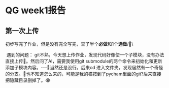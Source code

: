 # QG week1报告

## 第一次上传

​	初步写完了作业，但是没有完全写完，查了半个**必做**和1个**选做**/🫠\

​	遇到的问题：	git不熟，今天想上传作业，发现代码好像使一个子模块，没有办法直接上传🥲。然后问了AI，需要我使用git submodule的两个命令来初始化和更新添加子模块内容。---🥲当然还是没行。后来cd 进入文件夹，发现居然有一个奇怪的分支。🫠也不知道怎么来的，可能是我的猫按到了pycham里面的git?后来直接把隐藏目录删掉了。😭

​	
